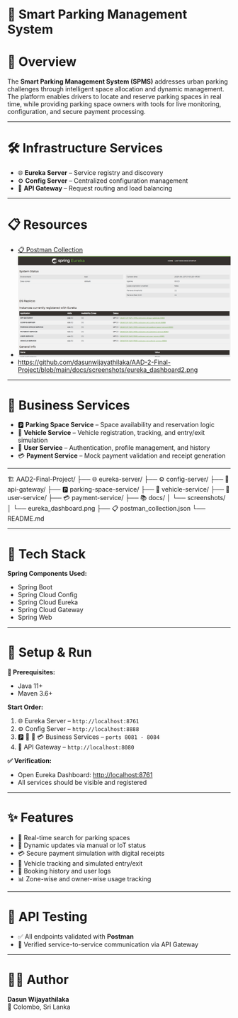 # 🚗 **Smart Parking Management System**

# 🎯 **Overview**

The **Smart Parking Management System (SPMS)** addresses urban parking challenges through intelligent space allocation and dynamic management. The platform enables drivers to locate and reserve parking spaces in real time, while providing parking space owners with tools for live monitoring, configuration, and secure payment processing.

---

# 🛠️ **Infrastructure Services**

- 🌐 **Eureka Server** – Service registry and discovery  
- ⚙️ **Config Server** – Centralized configuration management  
- 🚪 **API Gateway** – Request routing and load balancing

---

# 📋 **Resources**

- [📋 Postman Collection](./postman_collection.json)  
- ![Eureka Dashboard](https://github.com/dasunwijayathilaka/AAD-2-Final-Project/blob/main/docs/screenshots/eureka_dashboard1.png)
- https://github.com/dasunwijayathilaka/AAD-2-Final-Project/blob/main/docs/screenshots/eureka_dashboard2.png

---

# 💼 **Business Services**

- 🅿️ **Parking Space Service** – Space availability and reservation logic  
- 🚙 **Vehicle Service** – Vehicle registration, tracking, and entry/exit simulation  
- 👤 **User Service** – Authentication, profile management, and history  
- 💳 **Payment Service** – Mock payment validation and receipt generation

---

🏗️ AAD2-Final-Project/
├── 🌐 eureka-server/
├── ⚙️ config-server/
├── 🚪 api-gateway/
├── 🅿️ parking-space-service/
├── 🚙 vehicle-service/
├── 👤 user-service/
├── 💳 payment-service/
├── 📚 docs/
│ └── screenshots/
│ └── eureka_dashboard.png
├── 📋 postman_collection.json
└── README.md

---

# 🧰 **Tech Stack**

**Spring Components Used:**
- Spring Boot
- Spring Cloud Config
- Spring Cloud Eureka
- Spring Cloud Gateway
- Spring Web

---

# 🚀 **Setup & Run**

**🔧 Prerequisites:**
- Java 11+
- Maven 3.6+

**Start Order:**
1. 🌐 Eureka Server – `http://localhost:8761`
2. ⚙️ Config Server – `http://localhost:8888`
3. 🅿️ 🚙 👤 💳 Business Services – `ports 8081 - 8084`
4. 🚪 API Gateway – `http://localhost:8080`

**✅ Verification:**
- Open Eureka Dashboard: [http://localhost:8761](http://localhost:8761)
- All services should be visible and registered

---

# ✨ **Features**

- 🔎 Real-time search for parking spaces  
- 📡 Dynamic updates via manual or IoT status  
- 💳 Secure payment simulation with digital receipts  
- 🚗 Vehicle tracking and simulated entry/exit  
- 📜 Booking history and user logs  
- 📊 Zone-wise and owner-wise usage tracking

---

# 🧪 **API Testing**

- ✅ All endpoints validated with **Postman**  
- 🔁 Verified service-to-service communication via API Gateway

---

# 👨‍💻 **Author**

**Dasun Wijayathilaka**  
📍 Colombo, Sri Lanka  
